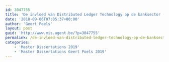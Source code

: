 ```yaml
---
id: 3047755
title: 'De invloed van Distributed Ledger Technology op de banksector (Jesse Verbeke)'
date: '2018-09-06T07:05:37+00:00'
author: 'Geert Poels'
layout: post
guid: 'http://www.mis.ugent.be/?p=3047755'
permalink: /de-invloed-van-distributed-ledger-technology-op-de-banksector-jesse-verbeke/
categories:
    - 'Master Dissertations 2019'
    - 'Master Dissertations Geert Poels 2019'
---
```


